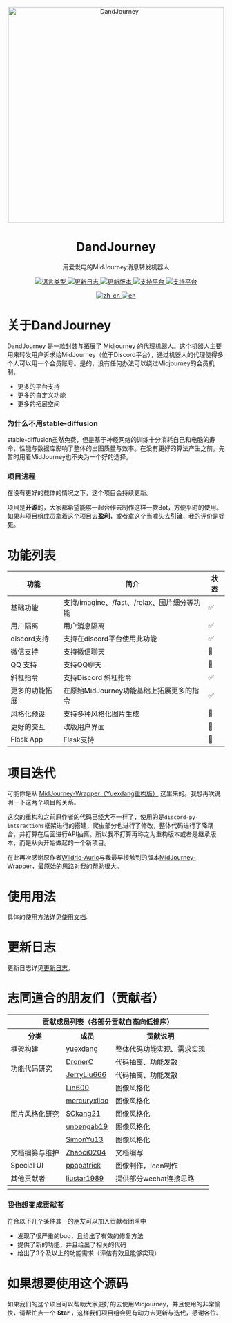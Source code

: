 <p align="center">
  <img width="500" src="https://user-images.githubusercontent.com/56034408/233843417-32cdc382-88db-4e9e-8d63-272b19d2d5c6.png" alt="DandJourney">

  <h1 align="center">DandJourney</h1>
  <p align="center"> 用爱发电的MidJourney消息转发机器人 </p>
</p>

<p align="center">
  <a href="#">
    <img alt="语言类型" src="https://img.shields.io/badge/language-Python-blue?style=flat&logo=python&logoColor=white" />
  </a>
  <a href="https://github.com/yuexdang/DandJourney/blob/main/Doc/UpdateLogs.md">
    <img alt="更新日志" src="https://img.shields.io/badge/Update--Log-ClickHere-brightgreen?style=flat&logo=uploaded&logoColor=white" />
  </a>
  <a href="https://github.com/yuexdang/DandJourney/releases">
    <img alt="更新版本" src="https://img.shields.io/github/downloads/yuexdang/DandJourney/total.svg?style=flat&logo=docusign&logoColor=white" />
  </a>
  <a href="#">
    <img alt="支持平台" src="https://img.shields.io/badge/chat-discord-blue?style=flat&logo=discord&logoColor=white" />
  </a>
   <a href="#">
    <img alt="支持平台" src="https://img.shields.io/badge/chat-wechat-green?style=flat&logo=wechat&logoColor=white" />
  </a>
</p>

<p align="center">
  <a href="#">
    <img alt="zh-cn" src="https://img.shields.io/badge/-%E4%B8%AD%E6%96%87-blue" />
  </a> 
  <a href="https://github.com/yuexdang/DandJourney/blob/main/Doc/README_EN.md">
    <img alt="en" src="https://img.shields.io/badge/-ENGLISH-lightgrey" />
  </a> 
</p>

# 关于DandJourney

DandJourney 是一款封装与拓展了 Midjourney 的代理机器人。这个机器人主要用来转发用户诉求给MidJourney（位于Discord平台），通过机器人的代理使得多个人可以用一个会员账号。是的，没有任何办法可以绕过Midjourney的会员机制。

- 更多的平台支持
- 更多的自定义功能
- 更多的拓展空间

### 为什么不用stable-diffusion

stable-diffusion虽然免费，但是基于神经网络的训练十分消耗自己和电脑的寿命，性能与数据库影响了整体的出图质量与效率。在没有更好的算法产生之前，先暂时用着MidJourney也不失为一个好的选择。

### 项目进程

在没有更好的载体的情况之下，这个项目会持续更新。

项目是**开源**的，大家都希望能够一起合作去制作这样一款Bot，方便平时的使用。如果非项目组成员拿着这个项目去**盈利**，或者拿这个当噱头去**引流**，我的评价是好死。

# 功能列表
|  功能  | 简介 | 状态 |
|  ----  | ----  | ---- |
| 基础功能 | 支持/imagine、/fast、/relax、图片细分等功能 | ✅ |
| 用户隔离 | 用户消息隔离 | ✅ |
| discord支持  | 支持在discord平台使用此功能 | ✅ |
| 微信支持  | 支持微信聊天 | 🚧 |
| QQ 支持  | 支持QQ聊天 | 🚧 |
| 斜杠指令  | 支持Discord 斜杠指令 | ✅ |
| 更多的功能拓展 | 在原始MidJourney功能基础上拓展更多的指令 | ✅ |
| 风格化预设 | 支持多种风格化图片生成 | 🚧 |
| 更好的交互 | 改版用户界面 | 🚧 |
| Flask App | Flask支持 | 🚧 |

# 项目迭代

可能你是从 [MidJourney-Wrapper（Yuexdang重构版）](https://github.com/yuexdang/MidJourney-Wrapper) 这里来的。我想再次说明一下这两个项目的关系。

这次的重构和之前原作者的代码已经大不一样了，使用的是`discord-py-interactions`框架进行的搭建，爬虫部分也进行了修改，整体代码进行了降耦合，并打算在后面进行API抽离。所以我不打算再称之为重构版本或者是继承版本，而是从头开始做起的一个新项目。

在此再次感谢原作者[Wildric-Auric](https://github.com/Wildric-Auric)与我最早接触到的版本[MidJourney-Wrapper](https://github.com/Wildric-Auric/MidJourney-Wrapper)，最原始的思路对我的帮助很大。

# 使用用法

具体的使用方法详见[使用文档](https://github.com/yuexdang/DandJourney/blob/main/Doc/Usage.md).

# 更新日志

更新日志详见[更新日志](https://github.com/yuexdang/DandJourney/blob/main/Doc/UpdateLogs.md)。

# 志同道合的朋友们（贡献者）


<table>
<thead>
  <tr>
    <th colspan="3">贡献成员列表（各部分贡献自高向低排序）</th>
  </tr>
</thead>
<tbody>
  <tr>
    <th>分类</td>
    <th>成员</td>
    <th>贡献说明</td>
  </tr>
  <tr>
    <td>框架构建</td>
    <td><a href="https://github.com/yuexdang">yuexdang</a></td>
    <td>整体代码功能实现、需求实现</td>
  </tr>
  <tr>
    <td rowspan="2">功能代码研究</td>
    <td><a href="https://github.com/DronerC">DronerC</a></td>
    <td>代码抽离、功能发散</td>
  </tr>
  <tr>
    <td><a href="https://github.com/JerryLiu666">JerryLiu666</a></td>
    <td>代码抽离、功能发散</td>
  </tr>
  <tr>
    <td rowspan="5">图片风格化研究</td>
    <td><a href="https://github.com/Lin600">Lin600</a></td>
    <td>图像风格化</td>
  </tr>
  <tr>
    <td><a href="https://github.com/mercuryxlloo">mercuryxlloo</a></td>
    <td>图像风格化</td>
  </tr>
  <tr>
    <td><a href="https://github.com/SCkang21">SCkang21</a></td>
    <td>图像风格化</td>
  </tr>
  <tr>
    <td><a href="https://github.com/unbengab19">unbengab19</a></td>
    <td>图像风格化</td>
  </tr>
  <tr>
    <td><a href="https://github.com/SimonYu13">SimonYu13</a></td>
    <td>图像风格化</td>
  </tr>
  <tr>
    <td>文档编纂与维护</td>
    <td><a href="https://github.com/Zhaoci0204">Zhaoci0204</a></td>
    <td>文档编写</td>
  </tr>
  <tr>
    <td>Special UI</td>
    <td><a href="https://github.com/ppapatrick">ppapatrick</a></td>
    <td>图像制作，Icon制作</td>
  </tr>
  <tr>
    <td>其他贡献者</td>
    <td><a href="https://github.com/liustar1989">liustar1989</a></td>
    <td>提供部分wechat连接思路</td>
  </tr>
  <tr>
  <th></th>
  <th></th>
  <th></th>
  </tr>
</tbody>
</table>



### 我也想变成贡献者

符合以下几个条件其一的朋友可以加入贡献者团队中
- 发现了很严重的bug，且给出了有效的修复方法
- 提供了新的功能，并且给出了相关的代码
- 给出了3个及以上的功能需求（评估有效且能够实现）

# 如果想要使用这个源码

如果我们的这个项目可以帮助大家更好的去使用Midjourney，并且使用的非常愉快，请帮忙点一个 **Star** ，这样我们项目组会更有动力去更新与迭代，感谢各位。
